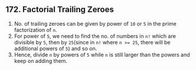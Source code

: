 ## 172. Factorial Trailing Zeroes

1. No. of trailing zeroes can be given by power of `10` or `5` in the prime factorization of `n`.
2. For power of `5`, we need to find the no. of numbers in `n!` which are divisible by `5`, then by `25`(since in `n!` where `n >= 25`, there will be additional powers of `5`) and so on.
3. Hence, divide `n` by powers of `5` while `n` is still larger than the powers and keep on adding them.
